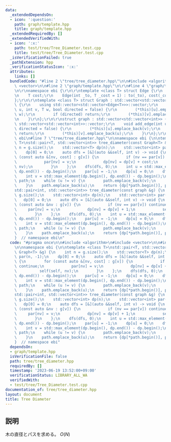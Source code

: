 ```yaml
---
data:
  _extendedDependsOn:
  - icon: ':question:'
    path: graph/template.hpp
    title: graph/template.hpp
  _extendedRequiredBy: []
  _extendedVerifiedWith:
  - icon: ':x:'
    path: test/tree/Tree_Diameter.test.cpp
    title: test/tree/Tree_Diameter.test.cpp
  _isVerificationFailed: true
  _pathExtension: hpp
  _verificationStatusIcon: ':x:'
  attributes:
    links: []
  bundledCode: "#line 2 \"tree/tree_diameter.hpp\"\n\n#include <algorithm>\n#include\
    \ <vector>\n\n#line 2 \"graph/template.hpp\"\n\r\n#line 4 \"graph/template.hpp\"\
    \n\r\nnamespace ebi {\r\n\r\ntemplate <class T> struct Edge {\r\n    int to;\r\
    \n    T cost;\r\n    Edge(int _to, T _cost = 1) : to(_to), cost(_cost) {}\r\n\
    };\r\n\r\ntemplate <class T> struct Graph : std::vector<std::vector<Edge<T>>>\
    \ {\r\n    using std::vector<std::vector<Edge<T>>>::vector;\r\n    void add_edge(int\
    \ u, int v, T w, bool directed = false) {\r\n        (*this)[u].emplace_back(v,\
    \ w);\r\n        if (directed) return;\r\n        (*this)[v].emplace_back(u, w);\r\
    \n    }\r\n};\r\n\r\nstruct graph : std::vector<std::vector<int>> {\r\n    using\
    \ std::vector<std::vector<int>>::vector;\r\n    void add_edge(int u, int v, bool\
    \ directed = false) {\r\n        (*this)[u].emplace_back(v);\r\n        if (directed)\
    \ return;\r\n        (*this)[v].emplace_back(u);\r\n    }\r\n};\r\n\r\n}  // namespace\
    \ ebi\n#line 7 \"tree/tree_diameter.hpp\"\n\nnamespace ebi {\n\ntemplate <class\
    \ T>\nstd::pair<T, std::vector<int>> tree_diameter(const Graph<T> &g) {\n    int\
    \ n = g.size();\n    std::vector<T> dp(n);\n    std::vector<int> par(n, -1);\n\
    \    dp[0] = 0;\n    auto dfs = [&](auto &&self, int v) -> void {\n        for\
    \ (const auto &[nv, cost] : g[v]) {\n            if (nv == par[v]) continue;\n\
    \            par[nv] = v;\n            dp[nv] = dp[v] + cost;\n            self(self,\
    \ nv);\n        }\n    };\n    dfs(dfs, 0);\n    int u = std::max_element(dp.begin(),\
    \ dp.end()) - dp.begin();\n    par[u] = -1;\n    dp[u] = 0;\n    dfs(dfs, u);\n\
    \    int v = std::max_element(dp.begin(), dp.end()) - dp.begin();\n    std::vector<int>\
    \ path;\n    while (u != v) {\n        path.emplace_back(v);\n        v = par[v];\n\
    \    }\n    path.emplace_back(u);\n    return {dp[*path.begin()], path};\n}\n\n\
    std::pair<int, std::vector<int>> tree_diameter(const graph &g) {\n    int n =\
    \ g.size();\n    std::vector<int> dp(n);\n    std::vector<int> par(n, -1);\n \
    \   dp[0] = 0;\n    auto dfs = [&](auto &&self, int v) -> void {\n        for\
    \ (const auto &nv : g[v]) {\n            if (nv == par[v]) continue;\n       \
    \     par[nv] = v;\n            dp[nv] = dp[v] + 1;\n            self(self, nv);\n\
    \        }\n    };\n    dfs(dfs, 0);\n    int u = std::max_element(dp.begin(),\
    \ dp.end()) - dp.begin();\n    par[u] = -1;\n    dp[u] = 0;\n    dfs(dfs, u);\n\
    \    int v = std::max_element(dp.begin(), dp.end()) - dp.begin();\n    std::vector<int>\
    \ path;\n    while (u != v) {\n        path.emplace_back(v);\n        v = par[v];\n\
    \    }\n    path.emplace_back(u);\n    return {dp[*path.begin()], path};\n}\n\n\
    }  // namespace ebi\n"
  code: "#pragma once\n\n#include <algorithm>\n#include <vector>\n\n#include \"../graph/template.hpp\"\
    \n\nnamespace ebi {\n\ntemplate <class T>\nstd::pair<T, std::vector<int>> tree_diameter(const\
    \ Graph<T> &g) {\n    int n = g.size();\n    std::vector<T> dp(n);\n    std::vector<int>\
    \ par(n, -1);\n    dp[0] = 0;\n    auto dfs = [&](auto &&self, int v) -> void\
    \ {\n        for (const auto &[nv, cost] : g[v]) {\n            if (nv == par[v])\
    \ continue;\n            par[nv] = v;\n            dp[nv] = dp[v] + cost;\n  \
    \          self(self, nv);\n        }\n    };\n    dfs(dfs, 0);\n    int u = std::max_element(dp.begin(),\
    \ dp.end()) - dp.begin();\n    par[u] = -1;\n    dp[u] = 0;\n    dfs(dfs, u);\n\
    \    int v = std::max_element(dp.begin(), dp.end()) - dp.begin();\n    std::vector<int>\
    \ path;\n    while (u != v) {\n        path.emplace_back(v);\n        v = par[v];\n\
    \    }\n    path.emplace_back(u);\n    return {dp[*path.begin()], path};\n}\n\n\
    std::pair<int, std::vector<int>> tree_diameter(const graph &g) {\n    int n =\
    \ g.size();\n    std::vector<int> dp(n);\n    std::vector<int> par(n, -1);\n \
    \   dp[0] = 0;\n    auto dfs = [&](auto &&self, int v) -> void {\n        for\
    \ (const auto &nv : g[v]) {\n            if (nv == par[v]) continue;\n       \
    \     par[nv] = v;\n            dp[nv] = dp[v] + 1;\n            self(self, nv);\n\
    \        }\n    };\n    dfs(dfs, 0);\n    int u = std::max_element(dp.begin(),\
    \ dp.end()) - dp.begin();\n    par[u] = -1;\n    dp[u] = 0;\n    dfs(dfs, u);\n\
    \    int v = std::max_element(dp.begin(), dp.end()) - dp.begin();\n    std::vector<int>\
    \ path;\n    while (u != v) {\n        path.emplace_back(v);\n        v = par[v];\n\
    \    }\n    path.emplace_back(u);\n    return {dp[*path.begin()], path};\n}\n\n\
    }  // namespace ebi"
  dependsOn:
  - graph/template.hpp
  isVerificationFile: false
  path: tree/tree_diameter.hpp
  requiredBy: []
  timestamp: '2023-06-19 13:52:00+09:00'
  verificationStatus: LIBRARY_ALL_WA
  verifiedWith:
  - test/tree/Tree_Diameter.test.cpp
documentation_of: tree/tree_diameter.hpp
layout: document
title: Tree Diameter
---
```


## 説明

木の直径とパスを求める。 $O(N)$